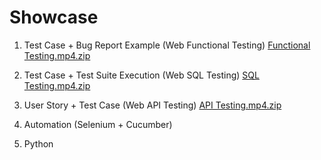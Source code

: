 # Showcase 

1. Test Case + Bug Report Example (Web Functional Testing)
[Functional Testing.mp4.zip](https://github.com/user-attachments/files/15972915/Functional.Testing.mp4.zip)



2. Test Case + Test Suite Execution (Web SQL Testing)
[SQL Testing.mp4.zip](https://github.com/user-attachments/files/15959954/SQL.Testing.mp4.zip)



3. User Story + Test Case (Web API Testing)
[API Testing.mp4.zip](https://github.com/user-attachments/files/15972772/API.Testing.mp4.zip)

   
4. Automation (Selenium + Cucumber)

   
5. Python 




